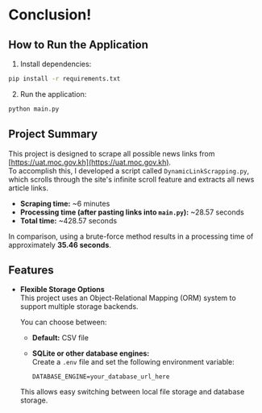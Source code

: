 # Conclusion!


## How to Run the Application

1. Install dependencies:

```bash
pip install -r requirements.txt
```

2. Run the application:

```bash
python main.py
```

## Project Summary

This project is designed to scrape all possible news links from [https://uat.moc.gov.kh](https://uat.moc.gov.kh).  
To accomplish this, I developed a script called `DynamicLinkScrapping.py`, which scrolls through the site's infinite scroll feature and extracts all news article links.

- **Scraping time:** ~6 minutes  
- **Processing time (after pasting links into `main.py`):** ~28.57 seconds  
- **Total time:** ~428.57 seconds  

In comparison, using a brute-force method results in a processing time of approximately **35.46 seconds**.

## Features

- **Flexible Storage Options**  
  This project uses an Object-Relational Mapping (ORM) system to support multiple storage backends.

  You can choose between:
  - **Default:** CSV file
  - **SQLite or other database engines:**  
    Create a `.env` file and set the following environment variable:

    ```env
    DATABASE_ENGINE=your_database_url_here
    ```

  This allows easy switching between local file storage and database storage.